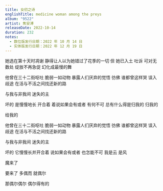 ```yaml
---
title: 女仞之诗
englishTitle: medicine woman among the preys
album: "9522"
artist: 焦安溥
releaseDate: 2022-10-14
duration: 232
notes:
  - 数位版发行日期：2022 年 10 月 14 日
  - 实体版发行日期：2022 年 12 月 19 日
---
```

她选在第十天时凋谢
静得让人以为她错过了花季的一切
但 她已入土
吐诉 可对无数处
绽放不再急促 幻化成最慢的舞

他曾在三十二街呕吐
脆弱一如动物 暴露人们厌弃的觉悟
彷佛 谁都曾这样哭
误入歧途
在活与不活之间找还新的路

与我与非我间 迷失的主

坏的 是慢慢地长 开合着
着说如果会有或者 有何不可
总有什么得是归我的
归我的

给我的

他曾在三十二街呕吐
脆弱一如动物 暴露人们厌弃的觉悟
彷佛 谁都曾这样哭
误入歧途
在活与不活之间找还新的路

与我与非我间 迷失的主

坏的 它慢慢长并开合着
说如果会有或者 也怎能不可
我是云 是风

魔来了

要来了
多偶而
就偶尔

那偶尔偶尔 偶尔得有的